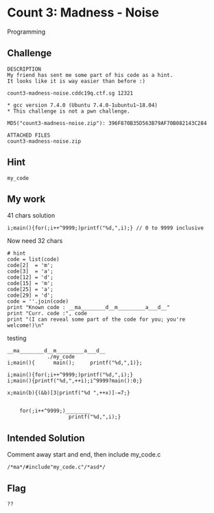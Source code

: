 # Count 3: Madness - Noise
Programming

## Challenge 

	DESCRIPTION
	My friend has sent me some part of his code as a hint.
	It looks like it is way easier than before :)

	count3-madness-noise.cddc19q.ctf.sg 12321

	* gcc version 7.4.0 (Ubuntu 7.4.0-1ubuntu1~18.04)
	* This challenge is not a pwn challenge.

	MD5("count3-madness-noise.zip"): 396F870B35D563B79AF70B082143C284

	ATTACHED FILES
	count3-madness-noise.zip

## Hint

	my_code

## My work

41 chars solution

	i;main(){for(;i++^9999;)printf("%d,",i);} // 0 to 9999 inclusive

Now need 32 chars

    # hint
    code = list(code)
    code[2]  = 'm';
    code[3]  = 'a';
    code[12] = 'd';
    code[15] = 'm';
    code[25] = 'a';
    code[29] = 'd';
    code = ''.join(code)
    print "Known code : __ma________d__m_________a___d__"
    print "Curr. code :", code
    print "(I can reveal some part of the code for you; you're welcome!)\n"

testing

	__ma________d__m_________a___d__
	             ./my_code
	i;main(){      main();     printf("%d,",1)};

	i;main(){for(;i++^9999;)printf("%d,",i);}
	i;main(){printf("%d,",++i);i^9999?main():0;}
	
	x;main(b){(&b)[3|printf("%d ",++x)]-=7;}


		for(;i++^9999;)________
		                printf("%d,",i);}
## Intended Solution

Comment away start and end, then include my_code.c

	/*ma*/#include"my_code.c"/*asd*/ 

## Flag

	??